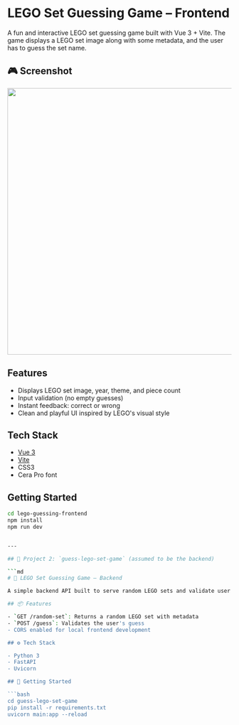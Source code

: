 # LEGO Set Guessing Game – Frontend

A fun and interactive LEGO set guessing game built with Vue 3 + Vite. The game displays a LEGO set image along with some metadata, and the user has to guess the set name.

## 🎮 Screenshot

<img src="src/assets/Screenshot%202025-06-11%20at%2016.33.49.png" width="600"/>

## Features

- Displays LEGO set image, year, theme, and piece count
- Input validation (no empty guesses)
- Instant feedback: correct or wrong
- Clean and playful UI inspired by LEGO's visual style

## Tech Stack

- [Vue 3](https://vuejs.org/)
- [Vite](https://vitejs.dev/)
- CSS3
- Cera Pro font

## Getting Started

```bash
cd lego-guessing-frontend
npm install
npm run dev


---

## 📁 Project 2: `guess-lego-set-game` (assumed to be the backend)

```md
# 🧠 LEGO Set Guessing Game – Backend

A simple backend API built to serve random LEGO sets and validate user guesses. Designed to work with the `lego-guessing-frontend` Vue app.

## 📦 Features

- `GET /random-set`: Returns a random LEGO set with metadata
- `POST /guess`: Validates the user's guess
- CORS enabled for local frontend development

## ⚙️ Tech Stack

- Python 3
- FastAPI
- Uvicorn

## 🚀 Getting Started

```bash
cd guess-lego-set-game
pip install -r requirements.txt
uvicorn main:app --reload

